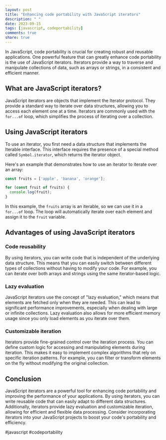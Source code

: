 ```yaml
---
layout: post
title: "Enhancing code portability with JavaScript iterators"
description: " "
date: 2023-09-15
tags: [javascript, codeportability]
comments: true
share: true
---
```


In JavaScript, code portability is crucial for creating robust and reusable applications. One powerful feature that can greatly enhance code portability is the use of JavaScript iterators. Iterators provide a way to traverse and manipulate collections of data, such as arrays or strings, in a consistent and efficient manner.

## What are JavaScript iterators?

JavaScript iterators are objects that implement the Iterator protocol. They provide a standard way to iterate over data structures, allowing you to access each element one at a time. Iterators are commonly used with the `for...of` loop, which simplifies the process of iterating over a collection.

## Using JavaScript iterators

To use an iterator, you first need a data structure that implements the Iterable interface. This interface requires the presence of a special method called `Symbol.iterator`, which returns the iterator object.

Here's an example that demonstrates how to use an iterator to iterate over an array:

```javascript
const fruits = ['apple', 'banana', 'orange'];

for (const fruit of fruits) {
  console.log(fruit);
}
```

In this example, the `fruits` array is an iterable, so we can use it in a `for...of` loop. The loop will automatically iterate over each element and assign it to the `fruit` variable.

## Advantages of using JavaScript iterators

### Code reusability

By using iterators, you can write code that is independent of the underlying data structure. This means that you can easily switch between different types of collections without having to modify your code. For example, you can iterate over both arrays and strings using the same iterator-based logic.

### Lazy evaluation

JavaScript iterators use the concept of "lazy evaluation," which means that elements are fetched only when they are needed. This can lead to significant performance improvements, especially when dealing with large or infinite collections. Lazy evaluation also allows for more efficient memory usage since you only load elements as you iterate over them.

### Customizable iteration

Iterators provide fine-grained control over the iteration process. You can define custom logic for accessing and manipulating elements during iteration. This makes it easy to implement complex algorithms that rely on specific iteration patterns. For example, you can filter or transform elements on the fly without modifying the original collection.

## Conclusion

JavaScript iterators are a powerful tool for enhancing code portability and improving the performance of your applications. By using iterators, you can write reusable code that can easily adapt to different data structures. Additionally, iterators provide lazy evaluation and customizable iteration, allowing for efficient and flexible data processing. Consider incorporating iterators into your JavaScript projects to boost your code's portability and efficiency.

#javascript #codeportability